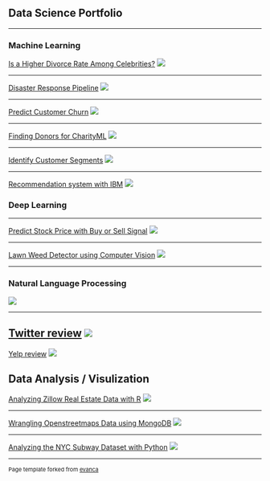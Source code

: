 ## Data Science Portfolio 

---

### Machine Learning

[Is a Higher Divorce Rate Among Celebrities?](/Project_1)
<img src="images/dummy_thumbnail.jpg?raw=true"/>

---
[Disaster Response Pipeline](/Project_2)
<img src="images/dummy_thumbnail.jpg?raw=true"/>

---
[Predict Customer Churn](/Project_3)
<img src="images/dummy_thumbnail.jpg?raw=true"/>

---
[Finding Donors for CharityML](/Project_3)
<img src="images/dummy_thumbnail.jpg?raw=true"/>

---
[Identify Customer Segments](/Project_3)
<img src="images/dummy_thumbnail.jpg?raw=true"/>

---
[Recommendation system with IBM](/Project_3)
<img src="images/dummy_thumbnail.jpg?raw=true"/>


### Deep Learning
---
[Predict Stock Price with Buy or Sell Signal](/Project_4)
<img src="images/dummy_thumbnail.jpg?raw=true"/>

---
[Lawn Weed Detector using Computer Vision](/Project_5)
<img src="images/dummy_thumbnail.jpg?raw=true"/>

---
### Natural Language Processing

[](/Project_6)
<img src="images/dummy_thumbnail.jpg?raw=true"/>

---
[Twitter review](/Project_7)
<img src="images/dummy_thumbnail.jpg?raw=true"/>
---
[Yelp review](/Project_7)
<img src="images/dummy_thumbnail.jpg?raw=true"/>

## Data Analysis / Visulization

[Analyzing Zillow Real Estate Data with R](http://rpubs.com/cyuancheng/ZillowHousing)
<img src="images/dummy_thumbnail.jpg?raw=true"/>

---
[Wrangling Openstreetmaps Data using MongoDB](http://cyuancheng.github.io/Data-Wrangle-Openstreetmaps-Data/)
<img src="images/dummy_thumbnail.jpg?raw=true"/>

---
[Analyzing the NYC Subway Dataset with Python](https://nbviewer.jupyter.org/github/cyuancheng/Intro-Data-Science/blob/master/AnalyzingNYCSubwayDataset.ipynb)
<img src="images/dummy_thumbnail.jpg?raw=true"/>





---
<p style="font-size:11px">Page template forked from <a href="https://github.com/evanca/quick-portfolio">evanca</a></p>
<!-- Remove above link if you don't want to attibute -->
